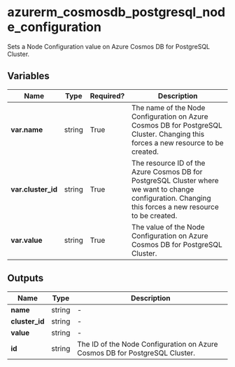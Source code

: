 # azurerm_cosmosdb_postgresql_node_configuration

Sets a Node Configuration value on Azure Cosmos DB for PostgreSQL Cluster.

## Variables

| Name | Type | Required? |  Description |
| ---- | ---- | --------- |  ----------- |
| **var.name** | string | True | The name of the Node Configuration on Azure Cosmos DB for PostgreSQL Cluster. Changing this forces a new resource to be created. | 
| **var.cluster_id** | string | True | The resource ID of the Azure Cosmos DB for PostgreSQL Cluster where we want to change configuration. Changing this forces a new resource to be created. | 
| **var.value** | string | True | The value of the Node Configuration on Azure Cosmos DB for PostgreSQL Cluster. | 



## Outputs

| Name | Type | Description |
| ---- | ---- | --------- | 
| **name** | string  | - | 
| **cluster_id** | string  | - | 
| **value** | string  | - | 
| **id** | string  | The ID of the Node Configuration on Azure Cosmos DB for PostgreSQL Cluster. | 